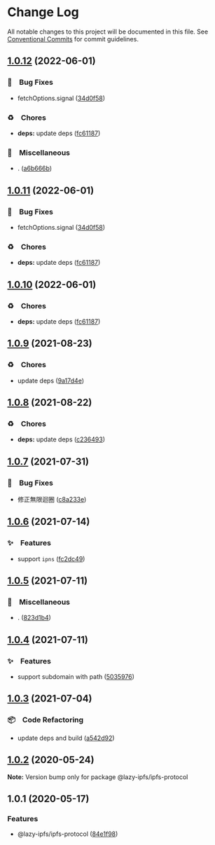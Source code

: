 # Change Log

All notable changes to this project will be documented in this file.
See [Conventional Commits](https://conventionalcommits.org) for commit guidelines.

## [1.0.12](https://github.com/bluelovers/ws-ipfs/compare/@lazy-ipfs/ipfs-protocol@1.0.9...@lazy-ipfs/ipfs-protocol@1.0.12) (2022-06-01)


### 🐛　Bug Fixes

* fetchOptions.signal ([34d0f58](https://github.com/bluelovers/ws-ipfs/commit/34d0f582b2aede84c8c3368f120fba53dd44377d))


### ♻️　Chores

* **deps:** update deps ([fc61187](https://github.com/bluelovers/ws-ipfs/commit/fc61187b003a17693ce8ba63ec8d80a5981dd9ce))


### 🔖　Miscellaneous

* . ([a6b666b](https://github.com/bluelovers/ws-ipfs/commit/a6b666b2408b5e3416c8e3456b19af74ec9b8caa))





## [1.0.11](https://github.com/bluelovers/ws-ipfs/compare/@lazy-ipfs/ipfs-protocol@1.0.9...@lazy-ipfs/ipfs-protocol@1.0.11) (2022-06-01)


### 🐛　Bug Fixes

* fetchOptions.signal ([34d0f58](https://github.com/bluelovers/ws-ipfs/commit/34d0f582b2aede84c8c3368f120fba53dd44377d))


### ♻️　Chores

* **deps:** update deps ([fc61187](https://github.com/bluelovers/ws-ipfs/commit/fc61187b003a17693ce8ba63ec8d80a5981dd9ce))





## [1.0.10](https://github.com/bluelovers/ws-ipfs/compare/@lazy-ipfs/ipfs-protocol@1.0.9...@lazy-ipfs/ipfs-protocol@1.0.10) (2022-06-01)


### ♻️　Chores

* **deps:** update deps ([fc61187](https://github.com/bluelovers/ws-ipfs/commit/fc61187b003a17693ce8ba63ec8d80a5981dd9ce))





## [1.0.9](https://github.com/bluelovers/ws-ipfs/compare/@lazy-ipfs/ipfs-protocol@1.0.8...@lazy-ipfs/ipfs-protocol@1.0.9) (2021-08-23)


### ♻️　Chores

* update deps ([9a17d4e](https://github.com/bluelovers/ws-ipfs/commit/9a17d4e55367a4fb17b4c1f65ed896ffbd593049))





## [1.0.8](https://github.com/bluelovers/ws-ipfs/compare/@lazy-ipfs/ipfs-protocol@1.0.7...@lazy-ipfs/ipfs-protocol@1.0.8) (2021-08-22)


### ♻️　Chores

* **deps:** update deps ([c236493](https://github.com/bluelovers/ws-ipfs/commit/c236493e8eb6014e3c2265492262cce1ac9c400c))





## [1.0.7](https://github.com/bluelovers/ws-ipfs/compare/@lazy-ipfs/ipfs-protocol@1.0.6...@lazy-ipfs/ipfs-protocol@1.0.7) (2021-07-31)


### 🐛　Bug Fixes

* 修正無限迴圈 ([c8a233e](https://github.com/bluelovers/ws-ipfs/commit/c8a233eb0382daed885a71ce638eb06c6e5ac1d0))





## [1.0.6](https://github.com/bluelovers/ws-ipfs/compare/@lazy-ipfs/ipfs-protocol@1.0.5...@lazy-ipfs/ipfs-protocol@1.0.6) (2021-07-14)


### ✨　Features

* support `ipns` ([fc2dc49](https://github.com/bluelovers/ws-ipfs/commit/fc2dc492d2a997dc40b3e913ec6f0ec6a8ff466d))





## [1.0.5](https://github.com/bluelovers/ws-ipfs/compare/@lazy-ipfs/ipfs-protocol@1.0.4...@lazy-ipfs/ipfs-protocol@1.0.5) (2021-07-11)


### 🔖　Miscellaneous

* . ([823d1b4](https://github.com/bluelovers/ws-ipfs/commit/823d1b4add2fb35bc228e738708fad903ea29df1))





## [1.0.4](https://github.com/bluelovers/ws-ipfs/compare/@lazy-ipfs/ipfs-protocol@1.0.3...@lazy-ipfs/ipfs-protocol@1.0.4) (2021-07-11)


### ✨　Features

* support subdomain with path ([5035976](https://github.com/bluelovers/ws-ipfs/commit/50359768e282533776b44226fb3cd0e4851127df))





## [1.0.3](https://github.com/bluelovers/ws-ipfs/compare/@lazy-ipfs/ipfs-protocol@1.0.2...@lazy-ipfs/ipfs-protocol@1.0.3) (2021-07-04)


### 📦　Code Refactoring

* update deps and build ([a542d92](https://github.com/bluelovers/ws-ipfs/commit/a542d92420faef55f6879fedc07d563f21db03a7))





## [1.0.2](https://github.com/bluelovers/ws-ipfs/compare/@lazy-ipfs/ipfs-protocol@1.0.1...@lazy-ipfs/ipfs-protocol@1.0.2) (2020-05-24)

**Note:** Version bump only for package @lazy-ipfs/ipfs-protocol





## 1.0.1 (2020-05-17)


### Features

* @lazy-ipfs/ipfs-protocol ([84e1f98](https://github.com/bluelovers/ws-ipfs/commit/84e1f985b25d281b84528e15bc13c9f2e92989dd))
